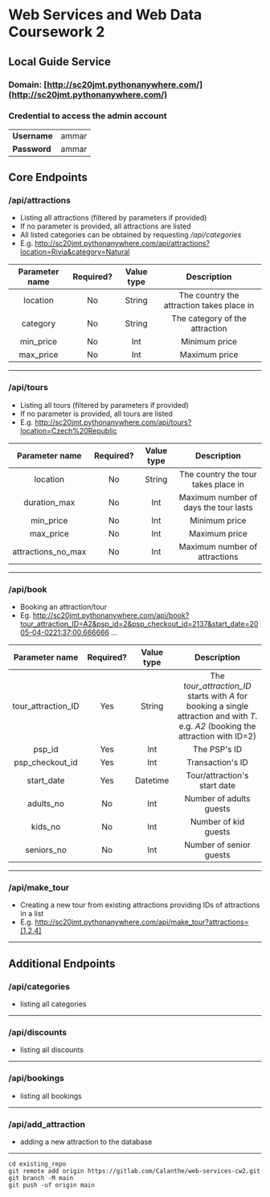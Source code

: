 # Web Services and Web Data Coursework 2

## Local Guide Service

### Domain: [http://sc20jmt.pythonanywhere.com/](http://sc20jmt.pythonanywhere.com/)

### Credential to access the admin account

|              |  |
|--------------|----------|
| **Username** | ammar       |
| **Password** | ammar       |

## Core Endpoints

### /api/attractions

- Listing all attractions (filtered by parameters if provided)
- If no parameter is provided, all attractions are listed
- All listed categories can be obtained by requesting */api/categories*
- E.g. http://sc20jmt.pythonanywhere.com/api/attractions?location=Rivia&category=Natural

| Parameter name | Required? | Value type |                Description                |
|:--------------:|:---------:|:----------:|:-----------------------------------------:|
|    location    |    No     |   String   | The country the attraction takes place in |
|    category    |    No     |   String   |      The category of the attraction       |
|   min_price    |    No     |    Int     |               Minimum price               |
|   max_price    |    No     |    Int     |               Maximum price               |

--------------------------------------------

### /api/tours

- Listing all tours (filtered by parameters if provided)
- If no parameter is provided, all tours are listed
- E.g. http://sc20jmt.pythonanywhere.com/api/tours?location=Czech%20Republic

|   Parameter name   | Required? | Value type |              Description              |
|:------------------:|:---------:|:----------:|:-------------------------------------:|
|      location      |    No     |   String   |  The country the tour takes place in  |
|    duration_max    |    No     |    Int     | Maximum number of days the tour lasts |
|     min_price      |    No     |    Int     |            Minimum price              |
|     max_price      |    No     |    Int     |            Maximum  price             |
| attractions_no_max |    No     |    Int     |     Maximum number of attractions     |

--------------------------------------------

### /api/book

- Booking an attraction/tour
- Eg. http://sc20jmt.pythonanywhere.com/api/book?tour_attraction_ID=A2&psp_id=2&psp_checkout_id=2137&start_date=2005-04-0221:37:00.666666
...

|     Parameter name      | Required? | Value type |                                                               Description                                                                |
|:-----------------------:|:---------:|:---------:|:----------------------------------------------------------------------------------------------------------------------------------------:|
| tour_attraction_ID      |    Yes    |   String  | The *tour_attraction_ID* starts with *A* for booking a single attraction and with *T*. <br> e.g. *A2* (booking the attraction with ID=2) |
|         psp_id          |    Yes    |    Int    |                                                               The PSP's ID                                                               |
|     psp_checkout_id     |    Yes    |    Int    |                                                             Transaction's ID                                                             |
|       start_date        |  Yes      | Datetime  |                                                       Tour/attraction's start date                                                       |
|        adults_no        |    No     |    Int    |                                                         Number of adults guests                                                          |
|         kids_no         |    No     |    Int    |                                                           Number of kid guests                                                           |
|       seniors_no        |    No     |    Int    |                                                         Number of senior guests                                                          |

--------------------------------------------

### /api/make_tour
- Creating a new tour from existing attractions providing IDs of attractions in a list
- E.g. http://sc20jmt.pythonanywhere.com/api/make_tour?attractions=[1,2,4]

--------------------------------------------
## Additional Endpoints
### /api/categories
- listing all categories

--------------------------------------------
### /api/discounts
- listing all discounts

--------------------------------------------
### /api/bookings
- listing all bookings

--------------------------------------------
### /api/add_attraction
- adding a new attraction to the database

--------------------------------------------
```
cd existing_repo
git remote add origin https://gitlab.com/Calanthe/web-services-cw2.git
git branch -M main
git push -uf origin main
```


